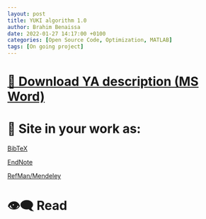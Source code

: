 ```yaml
---
layout: post
title: YUKI algorithm 1.0
author: Brahim Benaissa
date: 2022-01-27 14:17:00 +0100
categories: [Open Source Code, Optimization, MATLAB]
tags: [On going project]
---
```





# <a target="_blank" href="{{ site.baseurl }}{% link /assets/files/Projects/YUKI ALGORITHM 1.0/YUKI ALGORITHM 1.0.docx %}"  download> 📎 Download YA description (MS Word)</a>


# 🏁 Site in your work as:

<p align="center">

<a href="https://scholar.googleusercontent.com/scholar.bib?q=info:i1juFqyohlwJ:scholar.google.com/&output=citation&scisdr=CgUEFFNIEJC8jQY-Srw:AAGBfm0AAAAAYfI7UrxtJUMTyJpaYbXdcAQccH6_uyVz&scisig=AAGBfm0AAAAAYfI7UgQ92rbwk__5BMag-kli-8Jk7jJD&scisf=4&ct=citation&cd=-1&hl=en"  download>    BibTeX    </a>

<a href="https://scholar.googleusercontent.com/scholar.enw?q=info:i1juFqyohlwJ:scholar.google.com/&output=citation&scisdr=CgUEFFNIEJC8jQY-Srw:AAGBfm0AAAAAYfI7UrxtJUMTyJpaYbXdcAQccH6_uyVz&scisig=AAGBfm0AAAAAYfI7UgQ92rbwk__5BMag-kli-8Jk7jJD&scisf=3&ct=citation&cd=-1&hl=en"  download>    EndNote    </a>

<a href="https://scholar.googleusercontent.com/scholar.ris?q=info:i1juFqyohlwJ:scholar.google.com/&output=citation&scisdr=CgUEFFNIEJC8jQY-Srw:AAGBfm0AAAAAYfI7UrxtJUMTyJpaYbXdcAQccH6_uyVz&scisig=AAGBfm0AAAAAYfI7UgQ92rbwk__5BMag-kli-8Jk7jJD&scisf=2&ct=citation&cd=-1&hl=en"  download>    RefMan/Mendeley     </a>

</p>


<!--
# 📺 Watch:

[![IMAGE ALT TEXT](http://img.youtube.com/vi/Jz3TDvnZ3zo/0.jpg)](http://www.youtube.com/watch?v=Jz3TDvnZ3zo "Video Title")

-->


# 👁️‍🗨️ Read
<object data="{{ site.baseurl }}{% link /assets/files/Projects/YUKI ALGORITHM 1.0/YUKI ALGORITHM 1.0.pdf %}" type="application/pdf" width="100%" height="500px"> </object>
